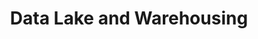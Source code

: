 ---
slug: /cloud/get-started/cloud/use-cases/data_lake_and_warehouse
title: 'Data Lake and Warehousing'
keywords: []
sidebar_label: 'Data lake and warehousing'
---